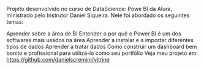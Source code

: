 Projeto desenvolvido no curso de DataScience: Powe BI da Alura, ministrado pelo Instrutor Daniel Siqueira. Nele foi abordado os seguintes temas:

Aprender sobre a área de BI
Entender o por quê o Power BI é um dos softwares mais usados na área
Aprender a instalar e a importar diferentes tipos de dados
Aprender a tratar dados
Como construir um dashboard bem bonito e profissional para utilizá-lo como seu portfólio
Veja meu projeto em: https://github.com/danielscremim/vitrine


